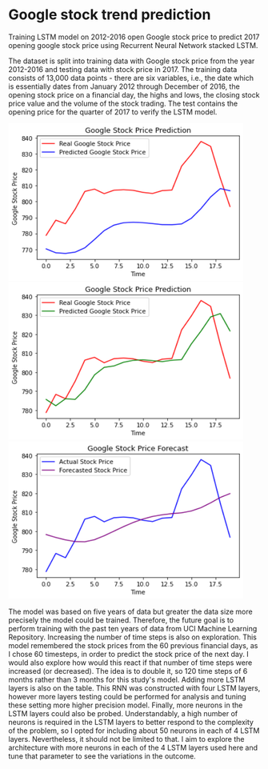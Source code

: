 # Google stock trend prediction
Training LSTM model on 2012-2016 open Google stock price to predict 2017 opening google stock price using Recurrent Neural Network stacked LSTM. 

The dataset is split into training data with Google stock price from the year 2012-2016 and testing data with stock price in 2017. The training data consists of 13,000 data points - there are six variables, i.e., the date which is essentially dates from January 2012 through December of 2016, the opening stock price on a financial day, the highs and lows, the closing stock price value and the volume of the stock trading. The test contains the opening price for the quarter of 2017 to verify the LSTM model. 


<img src = "results/GS1.png" width = "470" height = "315">

<img src = "results/60-1.png" width = "470" height = "315">

<img src = "results/60-4.png" width = "470" height = "315">

The model was based on five years of data but greater the data size more precisely the model could be trained. Therefore, the future goal is to perform training with the past ten years of data from UCI Machine Learning Repository. Increasing the number of time steps is also on exploration. This model remembered the stock prices from the 60 previous financial days, as I chose 60 timesteps, in order to predict the stock price of the next day. I would also explore how would this react if that number of time steps were increased (or decreased). The idea is to double it, so 120 time steps of 6 months rather than 3 months for this study's model. Adding more LSTM layers is also on the table. This RNN was constructed with four LSTM layers, however more layers testing could be performed for analysis and tuning these setting more higher precision model. Finally, more neurons in the LSTM layers could also be probed. Understandably, a high number of neurons is required in the LSTM layers to better respond to the complexity of the problem, so I opted for including about 50 neurons in each of 4 LSTM layers. Nevertheless, it should not be limited to that. I aim to explore the architecture with more neurons in each of the 4 LSTM layers used here and tune that parameter to see the variations in the outcome. 
